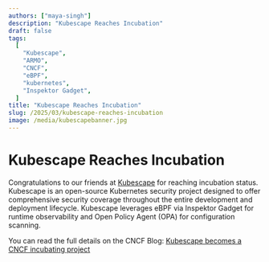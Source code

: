 ```yaml
---
authors: ["maya-singh"]
description: "Kubescape Reaches Incubation"
draft: false
tags:
  [
    "Kubescape",
    "ARMO",
    "CNCF",
    "eBPF",
    "kubernetes",
    "Inspektor Gadget",
  ]
title: "Kubescape Reaches Incubation"
slug: /2025/03/kubescape-reaches-incubation
image: /media/kubescapebanner.jpg
---
```


# Kubescape Reaches Incubation

Congratulations to our friends at [Kubescape](https://github.com/kubescape) for reaching incubation status. Kubescape is an open-source Kubernetes security project designed to offer comprehensive security coverage throughout the entire development and deployment lifecycle. Kubescape leverages eBPF via Inspektor Gadget for runtime observability and Open Policy Agent (OPA) for configuration scanning.

You can read the full details on the CNCF Blog: [Kubescape becomes a CNCF incubating project](https://www.cncf.io/blog/2025/02/26/kubescape-becomes-a-cncf-incubating-project/)
<!-- truncate -->